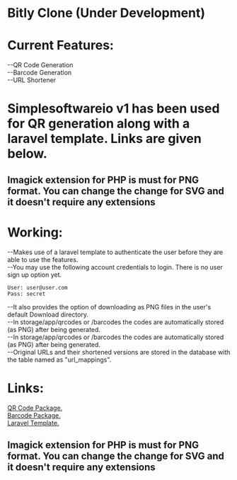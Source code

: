 # Bitly Clone (Under Development)

# Current Features:
--QR Code Generation<br>
--Barcode Generation<br>
--URL Shortener
<h1>Simplesoftwareio v1 has been used for QR generation along with a laravel template. Links are given below.
<h2>Imagick extension for PHP is must for PNG format. You can change the change for SVG and it doesn't require any extensions</h2>

# Working:
--Makes use of a laravel template to authenticate the user before they are able to use the features.<br>
--You may use the following account credentials to login. There is no user sign up option yet.
```
User: user@user.com
Pass: secret
```
--It also provides the option of downloading as PNG files in the user's default Download directory.<br>
--In storage/app/qrcodes or /barcodes the codes are automatically stored (as PNG) after being generated.<br>
--In storage/app/qrcodes or /barcodes the codes are automatically stored (as PNG) after being generated.<br>
--Original URLs and their shortened versions are stored in the database with the table named as "url_mappings".

# Links:
[QR Code Package.](http://www.simplesoftware.io/#/docs/simple-qrcode) <br>
[Barcode Package.](https://github.com/picqer/php-barcode-generator) <br>
[Laravel Template.](http://www.github.com/nasirkhan/laravel-starter)

<h2>Imagick extension for PHP is must for PNG format. You can change the change for SVG and it doesn't require any extensions</h2>
